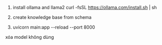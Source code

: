 1. install ollama and llama2
curl -fsSL https://ollama.com/install.sh | sh

2. create knowledge base from schema

3. uvicorn main:app --reload --port 8000

xóa model không dùng
